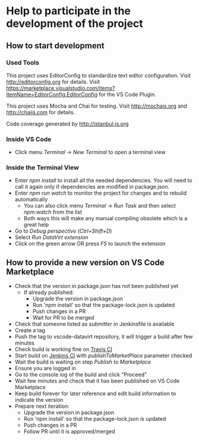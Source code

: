 # Help to participate in the development of the project

## How to start development

### Used Tools

This project uses EditorConfig to standardize text editor configuration.
Visit http://editorconfig.org for details.
Visit https://marketplace.visualstudio.com/items?itemName=EditorConfig.EditorConfig for the VS Code Plugin.

This project uses Mocha and Chai for testing.
Visit http://mochajs.org and http://chaijs.com for details.

Code coverage generated by http://istanbul.js.org

### Inside VS Code

* Click menu *Terminal* -> *New Terminal* to open a terminal view

### Inside the Terminal View

* Enter *npm install* to install all the needed dependencies. You will need to call it again only if dependencies are modified in package.json.
* Enter *npm run watch* to monitor the project for changes and to rebuild automatically
  * You can also click menu *Terminal* -> *Run Task* and then select *npm:watch* from the list
  * Both ways this will make any manual compiling obsolete which is a great help
* Go to *Debug perspective* (*Ctrl+Shift+D*)
* Select *Run DataVirt extension*
* Click on the green arrow OR press *F5* to launch the extension

## How to provide a new version on VS Code Marketplace

* Check that the version in package.json has not been published yet
  * If already published:
    * Upgrade the version in package.json
    * Run 'npm install' so that the package-lock.json is updated
    * Push changes in a PR
    * Wait for PR to be merged
* Check that someone listed as _submitter_ in Jenkinsfile is available
* Create a tag
* Push the tag to vscode-datavirt repository, it will trigger a build after few minutes
* Check build is working fine on [Travis CI](https://travis-ci.org/jboss-fuse/vscode-datavirt)
* Start build on [Jenkins CI](https://dev-platform-jenkins.rhev-ci-vms.eng.rdu2.redhat.com/view/VS%20Code/job/vscode-datavirt_release/) with _publishToMarketPlace_ parameter checked
* Wait the build is waiting on step _Publish to Marketplace_
* Ensure you are logged in
* Go to the console log of the build and click "Proceed"
* Wait few minutes and check that it has been published on VS Code Marketplace
* Keep build forever for later reference and edit build information to indicate the version
* Prepare next iteration:
  * Upgrade the version in package.json
  * Run 'npm install' so that the package-lock.json is updated
  * Push changes in a PR
  * Follow PR until it is approved/merged
  

